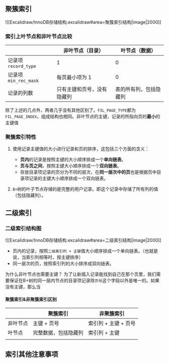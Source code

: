 ## 聚簇索引
![[Excalidraw/InnoDB存储结构.excalidraw#area=聚簇索引结构|image|2000]]


### 索引上叶节点和非叶节点比较

|                    | 非叶节点（目录）      | 叶节点（数据）     |
| ------------------ | ------------- | ----------- |
| 记录项 `record_type`  | 1             | 0           |
| 记录项 `min_rec_mask` | 每页最小项为 1      | 0           |
| 记录的列数              | 只有主键和页号，没有隐藏列 | 表的所有列，包括隐藏列 |
除了上述的几点外，两者几乎没有其他区别了。`FIL_PAGE_TYPE`都为`FIL_PAGE_INDEX`，组成结构也相同。非叶节点的主键，记录的所指向页的**最小**的主键值


### 聚簇索引特性
1. 使用记录主键值的大小进行记录和页的排序，这包括三个方面的含义：
    - **页内**的记录是按照主键的大小顺序排成一个**单向链表**。
    - **页与页之间**，按照主键大小顺序排成一个**双向链表**。
    - 存放目录项记录的页分为不同的层次，在**同一层次中的页**也是根据页中目录项记录的主键大小顺序排成一个双向链表。
        
2. `B+`树的叶子节点存储的是完整的用户记录。即这个记录中存储了所有列的值（包括隐藏列）。


## 二级索引
### 二级索引结构图
![[Excalidraw/InnoDB存储结构.excalidraw#area=二级索引结构|image|2000]]

- 页内的记录，按照`二级索引列 + 主键`值大小顺序排成一个单向链表。（也就是说，当索引列相等时，按主键排序）
- 同一层次的页，按照索引列的大小排序成双向链表。

为什么非叶节点也需要主键？
为了让新插入记录能找到自己在那个页里，我们需要保证在B+树的同一层内节点的目录项记录除`页号`这个字段以外是唯一的。如果没有主键，那么当


#### 聚簇索引&非聚簇索引区别

|      | 聚簇索引       | 非聚簇索引         |
| ---- | ---------- | ------------- |
| 非叶节点 | 主键 + 页号    | 索引列 + 主键 + 页号 |
| 叶节点  | 完整数据，包括隐藏列 | 索引列 + 主键      |
|      |            |               |

## 索引其他注意事项
###

